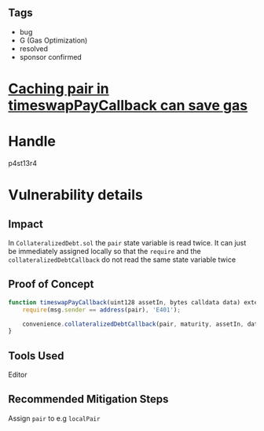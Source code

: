 ## Tags

- bug
- G (Gas Optimization)
- resolved
- sponsor confirmed

# [Caching pair in timeswapPayCallback can save gas](https://github.com/code-423n4/2022-01-timeswap-findings/issues/106) 

# Handle

p4st13r4


# Vulnerability details

## Impact

In `CollateralizedDebt.sol` the `pair` state variable is read twice. It can just be immediately assigned locally so that the `require` and the `collateralizedDebtCallback` do not read the same state variable twice

## Proof of Concept

```jsx
function timeswapPayCallback(uint128 assetIn, bytes calldata data) external override {
    require(msg.sender == address(pair), 'E401');

    convenience.collateralizedDebtCallback(pair, maturity, assetIn, data);
}
```

## Tools Used

Editor

## Recommended Mitigation Steps

Assign `pair` to e.g `localPair`

